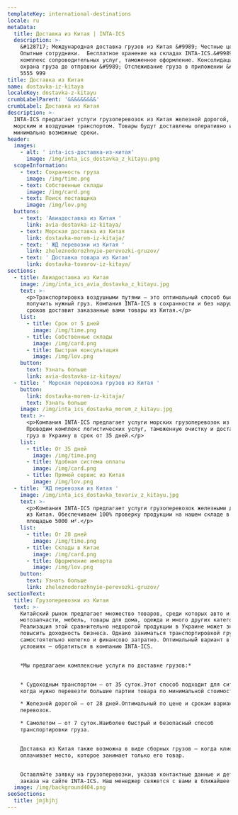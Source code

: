 ```yaml
---
templateKey: international-destinations
locale: ru
metaData:
  title: Доставка из Китая | INTA-ICS
  description: >-
    &#128717; Международная доставка грузов из Китая &#9989; Честные цены.
    Опытные сотрудники.  Бесплатное хранение на складах INTA-ICS.&#9989; Полный
    комплекс сопроводительных услуг, таможенное оформление. Консолидация и
    охрана груза до отправки &#9989; Отслеживание груза в приложении &#9742; 068
    5555 999
title: Доставка из Китая
name: dostavka-iz-kitaya
localeKey: dostavka-z-kitayu
crumbLabelParent: '&&&&&&&&&'
crumbLabel: Доставка из Китая
description: >-
  INTA-ICS предлагает услуги грузоперевозок из Китая железной дорогой, а также
  морским и воздушным транспортом. Товары будут доставлены оперативно и за
  минимально возможные сроки.
header:
  images:
    - alt: ' inta-ics-доставка-из-китая'
      image: /img/inta_ics_dostavka_z_kitayu.png
  scopeInformation:
    - text: Сохранность груза
      image: /img/time.png
    - text: Собственные склады
      image: /img/card.png
    - text: Поиск поставщика
      image: /img/lov.png
  buttons:
    - text: 'Авиадоставка из Китая '
      link: avia-dostavka-iz-kitaya/
    - text: Морская доставка из Китая
      link: dostavka-morem-iz-kitaja/
    - text: ' ЖД перевозки из Китая '
      link: zheleznodorozhnyie-perevozki-gruzov/
    - text: ' Доставка товара из Китая'
      link: dostavka-tovarov-iz-kitaya/
sections:
  - title: Авиадоставка из Китая
    image: /img/inta_ics_avia_dostavka_z_kitayu.jpg
    text: >-
      <p>Транспортировка воздушными путями — это оптимальный способ быстро
      получить нужный груз. Компания INTA-ICS в сохранности и без нарушения
      сроков доставит заказанные вами товары из Китая.</p>
    list:
      - title: Срок от 5 дней
        image: /img/time.png
      - title: Собственные склады
        image: /img/card.png
      - title: Быстрая консультация
        image: /img/lov.png
    button:
      text: Узнать больше
      link: avia-dostavka-iz-kitaya/
  - title: ' Морская перевозка грузов из Китая '
    button:
      link: dostavka-morem-iz-kitaja/
      text: Узнать больше
    image: /img/inta_ics_dostavka_morem_z_kitayu.jpg
    text: >-
      <p>Компания INTA-ICS предлагает услуги морских грузоперевозок из Китая.
      Проводим комплекс логистических услуг, таможенную очистку и доставляем
      груз в Украину в срок от 35 дней.</p>
    list:
      - title: От 35 дней
        image: /img/time.png
      - title: Удобная система оплаты
        image: /img/card.png
      - title: Прямой сервис из Китая
        image: /img/lov.png
  - title: 'ЖД перевозки из Китая '
    image: /img/inta_ics_dostavka_tovariv_z_kitayu.jpg
    text: >-
      <p>Компания INTA-ICS предлагает услуги грузоперевозок железными дорогами
      из Китая. Обеспечиваем 100% проверку продукции на нашем складе в Китае
      площадью 5000 м².</p>
    list:
      - title: От 28 дней
        image: /img/time.png
      - title: Склады в Китае
        image: /img/card.png
      - title: Оформление импорта
        image: /img/lov.png
    button:
      text: Узнать больше
      link: zheleznodorozhnyie-perevozki-gruzov/
sectionText:
  title: Грузоперевозки из Китая
  text: >-
    Китайский рынок предлагает множество товаров, среди которых авто и
    мотозапчасти, мебель, товары для дома, одежда и много других категорий.
    Реализация этой сравнительно недорогой продукции в Украине может значительно
    повысить доходность бизнеса. Однако заниматься транспортировкой грузов
    самостоятельно нелегко и финансово затратно. Оптимальный вариант в таких
    условиях — обратиться в компанию INTA-ICS.


    *Мы предлагаем комплексные услуги по доставке грузов:*


    * Судоходным транспортом — от 35 суток.Этот способ подходит для ситуаций,
    когда нужно перевезти большие партии товара по минимальной стоимости.

    * Железной дорогой — от 28 дней.Оптимальный по цене и срокам вариант
    перевозок.

    * Самолетом — от 7 суток.Наиболее быстрый и безопасный способ
    транспортировки груза.


    Доставка из Китая также возможна в виде сборных грузов — когда клиент
    оплачивает место, которое занимает только его товар.


    Оставляйте заявку на грузоперевозки, указав контактные данные и детали
    заказа на сайте INTA-ICS. Наш менеджер свяжется с вами в ближайшее время.
  image: /img/background404.png
seoSections:
  title: jmjhjhj
---
```

